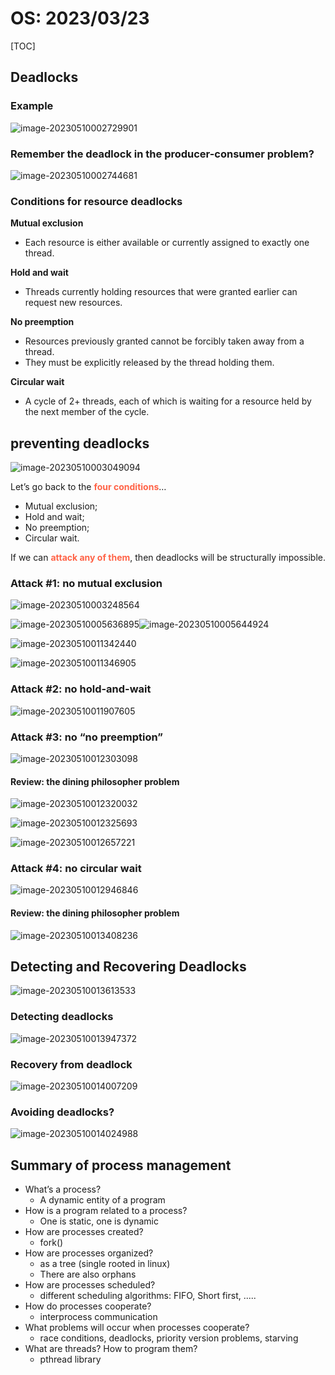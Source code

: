 # OS: 2023/03/23

[TOC]

## Deadlocks

### Example

![image-20230510002729901](./image-20230510002729901.png)

### Remember the deadlock in the producer-consumer problem?

![image-20230510002744681](./image-20230510002744681.png)

### Conditions for resource deadlocks

**Mutual exclusion** 

* Each resource is either available or currently assigned to exactly one thread. 

**Hold and wait** 

* Threads currently holding resources that were granted earlier can request new resources. 

**No preemption** 

* Resources previously granted cannot be forcibly taken away from a thread. 
* They must be explicitly released by the thread holding them. 

**Circular wait** 

* A cycle of 2+ threads, each of which is waiting for a resource held by the next member of the cycle.

## preventing deadlocks

![image-20230510003049094](./image-20230510003049094.png)

Let’s go back to the **<span style='color:tomato'>four conditions</span>**… 

* Mutual exclusion;
* Hold and wait; 
* No preemption; 
* Circular wait. 

If we can **<span style='color:tomato'>attack any of them</span>**, then deadlocks will be structurally impossible.

### Attack #1: no mutual exclusion

![image-20230510003248564](./image-20230510003248564.png)

![image-20230510005636895](./image-20230510005636895.png)![image-20230510005644924](./image-20230510005644924.png)

![image-20230510011342440](./image-20230510011342440.png)

![image-20230510011346905](./image-20230510011346905.png)

### Attack #2: no hold-and-wait

![image-20230510011907605](./image-20230510011907605.png)

### Attack #3: no “no preemption”

![image-20230510012303098](./image-20230510012303098.png)

#### Review: the dining philosopher problem

![image-20230510012320032](./image-20230510012320032.png)

![image-20230510012325693](./image-20230510012325693.png)

![image-20230510012657221](./image-20230510012657221.png)

### Attack #4: no circular wait

![image-20230510012946846](./image-20230510012946846.png)

#### Review: the dining philosopher problem

![image-20230510013408236](./image-20230510013408236.png)

## Detecting and Recovering Deadlocks

![image-20230510013613533](./image-20230510013613533.png)

### Detecting deadlocks

![image-20230510013947372](./image-20230510013947372.png)

### Recovery from deadlock

![image-20230510014007209](./image-20230510014007209.png)

### Avoiding deadlocks?

![image-20230510014024988](./image-20230510014024988.png)

## Summary of process management

* What’s a process? 
    * A dynamic entity of a program
* How is a program related to a process? 
    * One is static, one is dynamic
* How are processes created? 
    * fork()
* How are processes organized? 
    * as a tree (single rooted in linux)
    * There are also orphans
* How are processes scheduled? 
    * different scheduling algorithms: FIFO, Short first, .....
* How do processes cooperate? 
    * interprocess communication
* What problems will occur when processes cooperate? 
    * race conditions, deadlocks, priority version problems, starving
* What are threads? How to program them?
    * pthread library
